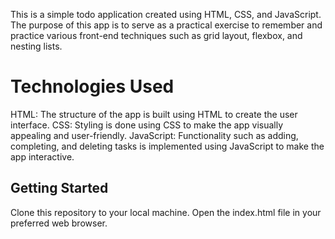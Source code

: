 This is a simple todo application created using HTML, CSS, and JavaScript. The purpose of this app is to serve as a practical exercise to remember and practice various front-end techniques such as grid layout, flexbox, and nesting lists.



# Technologies Used
HTML: The structure of the app is built using HTML to create the user interface.
CSS: Styling is done using CSS to make the app visually appealing and user-friendly.
JavaScript: Functionality such as adding, completing, and deleting tasks is implemented using JavaScript to make the app interactive.

## Getting Started
Clone this repository to your local machine.
Open the index.html file in your preferred web browser.